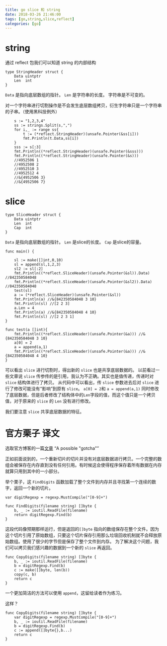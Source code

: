 ```yaml
---
title: go slice 和 string
date: 2018-03-26 21:46:00
tags: [go,string,slice,reflect]
categories: [go]
---
```


# string
通过 reflect 包我们可以知道 string 的内部结构
```
type StringHeader struct {
	Data uintptr
	Len  int
}
```
`Data` 是指向底层数组的指针。
`Len` 是字符串的长度。
字符串是不可变的。

对一个字符串进行切割操作是不会发生底层数组拷贝，衍生字符串只是一个字符串的子串。（使用黑科技例外）
```
	s := "1,2,3,4"
	ss := strings.Split(s,",")
	for i,_ := range ss{
		t := (*reflect.StringHeader)(unsafe.Pointer(&ss[i]))
		fmt.Println(t.Data,ss[i])
	}
	sss := s[:3]
	fmt.Println((*reflect.StringHeader)(unsafe.Pointer(&sss)))
	fmt.Println((*reflect.StringHeader)(unsafe.Pointer(&s)))
	//4952506 1
	//4952508 2
	//4952510 3
	//4952512 4
	//&{4952506 3}
	//&{4952506 7}
```
# slice

```
type SliceHeader struct {
	Data uintptr
	Len  int
	Cap  int
}
```

`Data` 是指向底层数组的指针。
`Len` 是slice的长度。
`Cap` 是slice的容量。

```
func main() {

	sl := make([]int,0,10)
	sl = append(sl,1,2,3)
	sl2 := sl[:2]
	fmt.Println((*reflect.SliceHeader)(unsafe.Pointer(&sl)).Data)  //842350584048
	fmt.Println((*reflect.SliceHeader)(unsafe.Pointer(&sl2)).Data) //842350584048
	test(sl)
	a := (*reflect.SliceHeader)(unsafe.Pointer(&sl))
	fmt.Println(a) //&{842350584048 3 10}
	fmt.Println(sl) //[2 2 3]
	a.Len = 4
	fmt.Println(a) //&{842350584048 4 10}
	fmt.Println(sl) //[2 2 3 1]
}

func test(a []int){
	fmt.Println((*reflect.SliceHeader)(unsafe.Pointer(&a))) //&{842350584048 3 10}
	a[0] = 2
	a = append(a,1)
	fmt.Println((*reflect.SliceHeader)(unsafe.Pointer(&a))) //&{842350584048 4 10}
}
```

可以看出 `slice` 进行切割时，得出新的 `slice` 也是共享底层数据的。
以前看过一些文章说 `slice` 传参传的是引用，我认为不正确。其实也是值传递，传递时对 `slice` 结构体进行了拷贝。
从代码中可以看出，传 `slice` 参数进去后对 `slice` 进行了修改可能没有“影响”到原有 `slice`。
`a[0] = 2`和 `a = append(a,1)` 同时修改了底层数据，但是后者修改了结构体中的`Len`字段的值，而这个值只是一个拷贝值，对于原来的 `slice` 的 `Len` 没有进行修改。

我们要注意 `slice` 共享底层数据的特征。

# 官方栗子 译文

选取官方博客的一篇[文章](https://blog.golang.org/go-slices-usage-and-internals) “A possible "gotcha"”

正如前面说到的，一个重新切片的切片并没有对底层数据进行拷贝。一个完整的数组会被保存在内存直到没有任何引用。有时候这会使得程序保存着所有数据在内存就算只用到其中的一小部分。

举个栗子，这 `FindDigits` 函数加载了整个文件到内存并且寻找第一个连续的数字，返回一个新的切片。

```
var digitRegexp = regexp.MustCompile("[0-9]+")

func FindDigits(filename string) []byte {
    b, _ := ioutil.ReadFile(filename)
    return digitRegexp.Find(b)
}
```
这段代码像预期那样运行，但是返回的`[]byte` 指向的数组保存在整个文件。因为这个切片引用了原始数组，只要这个切片保存引用那么垃圾回收机制就不会释放原始数组。使用了很少的字节但是保存了整个文件到内存。
为了解决这个问题，我们可以拷贝我们感兴趣的数据到一个新的 `slice` 再返回。

```
func CopyDigits(filename string) []byte {
    b, _ := ioutil.ReadFile(filename)
    b = digitRegexp.Find(b)
    c := make([]byte, len(b))
    copy(c, b)
    return c
}
```
一个更加简洁的方法可以使用 `append`，这留给读者作为练习。

这样？
```
func CopyDigits(filename string) []byte {
	var digitRegexp = regexp.MustCompile("[0-9]+")
	b, _ := ioutil.ReadFile(filename)
	b = digitRegexp.Find(b)
	c := append([]byte{},b...)
	return c
}
```
